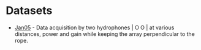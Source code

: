 # Datasets

* [Jan05](https://github.com/arvpUofA/au_sonar/blob/data_processing/data/Jan05.md) - Data acquisition by two hydrophones | O O | at various distances, power and gain while keeping the array perpendicular to the rope. 
